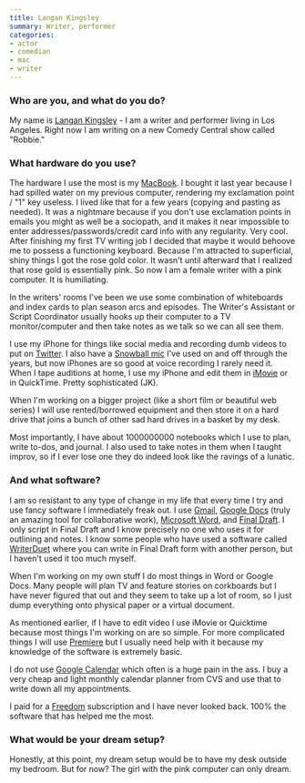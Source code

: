 ```yaml
---
title: Langan Kingsley
summary: Writer, performer 
categories:
- actor
- comedian
- mac
- writer
---
```


### Who are you, and what do you do?

My name is [Langan Kingsley](https://www.funnyordie.com/authors/langan-kingsley "Langan's Funny or Die page.a") - I am a writer and performer living in Los Angeles. Right now I am writing on a new Comedy Central show called "Robbie." 

### What hardware do you use?

The hardware I use the most is my [MacBook][macbook.2]. I bought it last year because I had spilled water on my previous computer, rendering my exclamation point / "1" key useless. I lived like that for a few years (copying and pasting as needed). It was a nightmare because if you don't use exclamation points in emails you might as well be a sociopath, and it makes it near impossible to enter addresses/passwords/credit card info with any regularity. Very cool. After finishing my first TV writing job I decided that maybe it would behoove me to possess a functioning keyboard. Because I'm attracted to superficial, shiny things I got the rose gold color. It wasn't until afterward that I realized that rose gold is essentially pink. So now I am a female writer with a pink computer. It is humiliating.

In the writers' rooms I've been we use some combination of whiteboards and index cards to plan season arcs and episodes. The Writer's Assistant or Script Coordinator usually hooks up their computer to a TV monitor/computer and then take notes as we talk so we can all see them.

I use my iPhone for things like social media and recording dumb videos to put on [Twitter](https://twitter.com/thisislangan "Langan's Twitter account."). I also have a [Snowball mic][snowball] I've used on and off through the years, but now iPhones are so good at voice recording I rarely need it. When I tape auditions at home, I use my iPhone and edit them in [iMovie][] or in QuickTime. Pretty sophisticated (JK).

When I'm working on a bigger project (like a short film or beautiful web series) I will use rented/borrowed equipment and then store it on a hard drive that joins a bunch of other sad hard drives in a basket by my desk.

Most importantly, I have about 1000000000 notebooks which I use to plan, write to-dos, and journal. I also used to take notes in them when I taught improv, so if I ever lose one they do indeed look like the ravings of a lunatic.

### And what software?

I am so resistant to any type of change in my life that every time I try and use fancy software I immediately freak out. I use [Gmail][], [Google Docs][google-docs] (truly an amazing tool for collaborative work), [Microsoft Word][word], and [Final Draft][final-draft]. I only script in Final Draft and I know precisely no one who uses it for outlining and notes. I know some people who have used a software called [WriterDuet][] where you can write in Final Draft form with another person, but I haven't used it too much myself.

When I'm working on my own stuff I do most things in Word or Google Docs. Many people will plan TV and feature stories on corkboards but I have never figured that out and they seem to take up a lot of room, so I just dump everything onto physical paper or a virtual document.

As mentioned earlier, if I have to edit video I use iMovie or Quicktime because most things I'm working on are so simple. For more complicated things I will use [Premiere][] but I usually need help with it because my knowledge of the software is extremely basic.

I do not use [Google Calendar][google-calendar] which often is a huge pain in the ass. I buy a very cheap and light monthly calendar planner from CVS and use that to write down all my appointments.

I paid for a [Freedom][] subscription and I have never looked back. 100% the software that has helped me the most.

### What would be your dream setup?

Honestly, at this point, my dream setup would be to have my desk outside my bedroom. But for now? The girl with the pink computer can only dream.

[macbook.2]: https://en.wikipedia.org/wiki/MacBook_(2015_version) "A very thin 12 inch laptop."
[snowball]: http://bluemic.com/snowball/ "A USB microphone."
[final-draft]: http://store.finaldraft.com/final-draft-10.html "Popular screenwriting software."
[freedom]: https://freedom.to/ "Productivity software that locks you away from the Internet."
[gmail]: https://mail.google.com/mail/ "Web-based email."
[google-calendar]: https://en.wikipedia.org/wiki/Google_Calendar "A web-based calendar client."
[google-docs]: https://en.wikipedia.org/wiki/Google_Docs "A web-based office suite."
[imovie]: https://www.apple.com/imovie/ "A Mac OS X video editor, included in iLife."
[premiere]: https://www.adobe.com/products/premiere.html "A video editing suite."
[word]: https://products.office.com/en-us/word "A document editor."
[writerduet]: https://writerduet.com/ "A collaborative screenwriting service."
